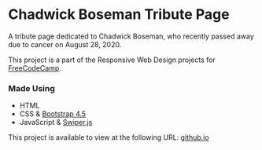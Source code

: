 # Chadwick Boseman Tribute Page

A tribute page dedicated to Chadwick Boseman, who recently passed away due to cancer on August 28, 2020.

This project is a part of the Responsive Web Design projects for [FreeCodeCamp](https://freecodecamp.org).

### Made Using

- HTML
- CSS & [Bootstrap 4.5](https://getbootstrap.com)
- JavaScript & [Swiper.js](https://swiperjs.com/)

This project is available to view at the following URL: [github.io](https://umaraziz0.github.io/Chadwick-Boseman-Tribute-Page/)
